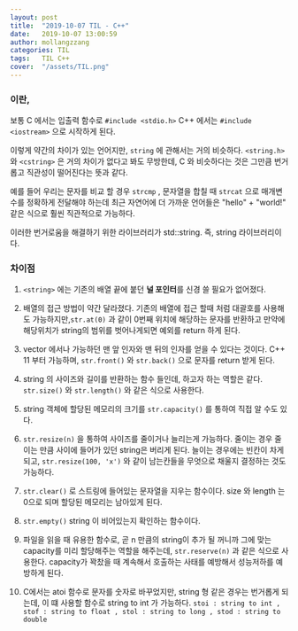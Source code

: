 ```yaml
---
layout: post
title:  "2019-10-07 TIL - C++"
date:   2019-10-07 13:00:59
author: mollangzzang
categories: TIL
tags:	TIL C++
cover:  "/assets/TIL.png"
---
```


### <string> 이란,

보통 C 에서는 입출력 함수로 `#include <stdio.h>` C++ 에서는 `#include <iostream>` 으로 시작하게 된다.

이렇게 약간의 차이가 있는 언어지만, `string` 에 관해서는 거의 비슷하다. `<string.h>` 와 `<cstring>` 은 거의 차이가 없다고 봐도 무방한데, C 와 비슷하다는 것은 그만큼 번거롭고 직관성이 떨어진다는 뜻과 같다.

예를 들어 우리는 문자를 비교 할 경우 `strcmp` , 문자열을 합칠 때 `strcat` 으로 매개변수를 정확하게 전달해야 하는데 최근 자연어에 더 가까운 언어들은 "hello" + "world!" 같은 식으로 훨씬 직관적으로 가능하다.

이러한 번거로움을 해결하기 위한 라이브러리가 std::string. 즉, string 라이브러리이다.

### <string> 차이점

1. `<string>` 에는 기존의 배열 끝에 붙던 **널 포인터**를 신경 쓸 필요가 없어졌다.

2. 배열의 접근 방법이 약간 달라졌다. 기존의 배열에 접근 할때 처럼 대괄호를 사용해도 가능하지만,`str.at(0)` 과 같이 0번째 위치에 해당하는 문자를 반환하고 만약에 해당위치가 string의 범위를 벗어나게되면 예외를 return 하게 된다.

3. vector 에서나 가능하던 맨 앞 인자와 맨 뒤의 인자를 얻을 수 있다는 것이다. C++ 11 부터 가능하며, `str.front()` 와 `str.back()` 으로 문자를 return 받게 된다.

4. string 의 사이즈와 길이를 반환하는 함수 들인데, 하고자 하는 역할은 같다. `str.size()` 와 `str.length()` 와 같은 식으로 사용한다.

5. string 객체에 할당된 메모리의 크기를 `str.capacity()` 를 통하여 직접 알 수도 있다.

6. `str.resize(n)` 을 통하여 사이즈를 줄이거나 늘리는게 가능하다. 줄이는 경우 줄이는 만큼 사이에 들어가 있던 string은 버리게 된다. 늘이는 경우에는 빈칸이 차게 되고, `str.resize(100, 'x')` 와 같이 남는칸들을 무엇으로 채울지 결정하는 것도 가능하다.

7. `str.clear()` 로 스트링에 들어있는 문자열을 지우는 함수이다. size 와 length 는 0으로 되며 할당된 메모리는 남아있게 된다.

8. `str.empty()` string 이 비어있는지 확인하는 함수이다.

9. 파일을 읽을 때 유용한 함수로, 곧 n 만큼의 string이 추가 될 꺼니까 그에 맞는 capacity를 미리 할당해주는 역할을 해주는데, `str.reserve(n)` 과 같은 식으로 사용한다. capacity가 꽉찼을 때 계속해서 호출하는 사태를 예방해서 성능저하를 예방하게 된다.

10. C에서는 atoi 함수로 문자를 숫자로 바꾸었지만, string 형 같은 경우는 번거롭게 되는데, 이 떄 사용할 함수로 string to int 가 가능하다.
`stoi : string to int , stof : string to float , stol : string to long , stod : string to double`
